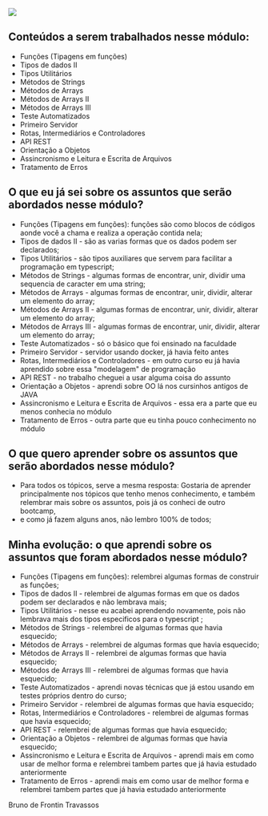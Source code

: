 ![](https://i.imgur.com/xG74tOh.png)

## Conteúdos a serem trabalhados nesse módulo:

-  Funções (Tipagens em funções)
-  Tipos de dados II
-  Tipos Utilitários
-  Métodos de Strings
-  Métodos de Arrays
-  Métodos de Arrays II
-  Métodos de Arrays III
-  Teste Automatizados
-  Primeiro Servidor
-  Rotas, Intermediários e Controladores
-  API REST
-  Orientação a Objetos
-  Assincronismo e Leitura e Escrita de Arquivos
-  Tratamento de Erros

## O que eu já sei sobre os assuntos que serão abordados nesse módulo?

-  Funções (Tipagens em funções): funções são como blocos de códigos aonde você a chama e realiza a operação contida nela;
-  Tipos de dados II - são as varias formas que os dados podem ser declarados;
-  Tipos Utilitários - são tipos auxiliares que servem para facilitar a programação em typescript;
-  Métodos de Strings - algumas formas de encontrar, unir, dividir uma sequencia de caracter em uma string;
-  Métodos de Arrays - algumas formas de encontrar, unir, dividir, alterar um elemento do array;
-  Métodos de Arrays II - algumas formas de encontrar, unir, dividir, alterar um elemento do array;
-  Métodos de Arrays III - algumas formas de encontrar, unir, dividir, alterar um elemento do array;
-  Teste Automatizados - só o básico que foi ensinado na faculdade
-  Primeiro Servidor - servidor usando docker, já havia feito antes
-  Rotas, Intermediários e Controladores - em outro curso eu já havia aprendido sobre essa "modelagem" de programação
-  API REST - no trabalho cheguei a usar alguma coisa do assunto
-  Orientação a Objetos - aprendi sobre OO lá nos cursinhos antigos de JAVA
-  Assincronismo e Leitura e Escrita de Arquivos - essa era a parte que eu menos conhecia no módulo
-  Tratamento de Erros - outra parte que eu tinha pouco conhecimento no módulo


## O que quero aprender sobre os assuntos que serão abordados nesse módulo?

- Para todos os tópicos, serve a mesma resposta: Gostaria de aprender principalmente nos tópicos que tenho menos conhecimento, e também relembrar mais sobre os assuntos, pois já os conheci de outro bootcamp,
- e como já fazem alguns anos, não lembro 100% de todos;

## Minha evolução: o que aprendi sobre os assuntos que foram abordados nesse módulo?

-  Funções (Tipagens em funções): relembrei algumas formas de construir as funções;
-  Tipos de dados II - relembrei de algumas formas em que os dados podem ser declarados e não lembrava mais;
-  Tipos Utilitários - nesse eu acabei aprendendo novamente, pois não lembrava mais dos tipos especificos para o typescript ;
-  Métodos de Strings - relembrei de algumas formas que havia esquecido;
-  Métodos de Arrays - relembrei de algumas formas que havia esquecido;
-  Métodos de Arrays II - relembrei de algumas formas que havia esquecido;
-  Métodos de Arrays III - relembrei de algumas formas que havia esquecido;
-  Teste Automatizados - aprendi novas técnicas que já estou usando em testes próprios dentro do curso;
-  Primeiro Servidor - relembrei de algumas formas que havia esquecido;
-  Rotas, Intermediários e Controladores - relembrei de algumas formas que havia esquecido;
-  API REST - relembrei de algumas formas que havia esquecido;
-  Orientação a Objetos - relembrei de algumas formas que havia esquecido;
-  Assincronismo e Leitura e Escrita de Arquivos - aprendi mais em como usar de melhor forma e relembrei tambem partes que já havia estudado anteriormente
-  Tratamento de Erros - aprendi mais em como usar de melhor forma e relembrei tambem partes que já havia estudado anteriormente

Bruno de Frontin Travassos
